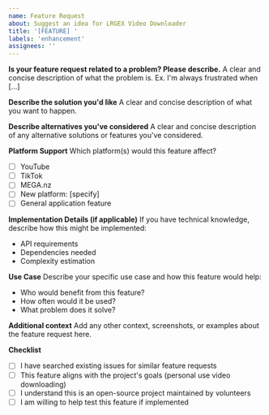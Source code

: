 ```yaml
---
name: Feature Request
about: Suggest an idea for LRGEX Video Downloader
title: '[FEATURE] '
labels: 'enhancement'
assignees: ''
---
```


**Is your feature request related to a problem? Please describe.**
A clear and concise description of what the problem is. Ex. I'm always frustrated when [...]

**Describe the solution you'd like**
A clear and concise description of what you want to happen.

**Describe alternatives you've considered**
A clear and concise description of any alternative solutions or features you've considered.

**Platform Support**
Which platform(s) would this feature affect?
- [ ] YouTube
- [ ] TikTok  
- [ ] MEGA.nz
- [ ] New platform: [specify]
- [ ] General application feature

**Implementation Details (if applicable)**
If you have technical knowledge, describe how this might be implemented:
- API requirements
- Dependencies needed
- Complexity estimation

**Use Case**
Describe your specific use case and how this feature would help:
- Who would benefit from this feature?
- How often would it be used?
- What problem does it solve?

**Additional context**
Add any other context, screenshots, or examples about the feature request here.

**Checklist**
- [ ] I have searched existing issues for similar feature requests
- [ ] This feature aligns with the project's goals (personal use video downloading)
- [ ] I understand this is an open-source project maintained by volunteers
- [ ] I am willing to help test this feature if implemented
